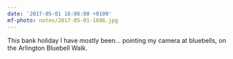 ```yaml
---
date: '2017-05-01 16:06:00 +0100'
mf-photo: notes/2017-05-01-1606.jpg
---
```

This bank holiday I have mostly been... pointing my camera at bluebells, on the Arlington Bluebell Walk.
